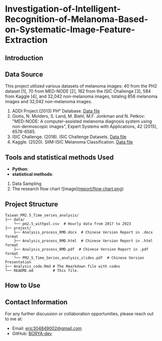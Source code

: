 # Investigation-of-Intelligent-Recognition-of-Melanoma-Based-on-Systematic-Image-Feature-Extraction

## Introduction 
## Data Source 
This project utilized various datasets of melanoma images: 40 from the PH2 dataset [1], 70 from MED-NODE [2], 162 from the ISIC Challenge [3], 584 from Kaggle [4], and 32,042 non-melanoma images, totaling 856 melanoma images and 32,042 non-melanoma images. 

1. ADDI Project.(2013) PH² Database. [Data file](https://www.fc.up.pt/addi/ph2%20database.html)
2. Giotis, N. Molders, S. Land, M. Biehl, M.F. Jonkman and N. Petkov: "MED-NODE: A computer-assisted melanoma diagnosis system using non-dermoscopic images", Expert Systems with Applications, 42 (2015), 6578-6585.
3. ISIC Challenge. (2018). ISIC Challenge Datasets. [Data file](https://challenge.isic-archive.com/data/#2018)
4. Kaggle. (2020). SIIM-ISIC Melanoma Classification. [Data file](https://www.kaggle.com/competitions/siim-isic-melanoma-classification/data)

## Tools and statistical methods Used
- **Python**:
- **statistical methods**:
1. Data Sampling 
2. The research flow chart 
![image]([report/flow chart.png](https://github.com/BORYA-dev/Investigation-of-Intelligent-Recognition-of-Melanoma-Based-on-Systematic-Image-Feature-Extraction/blob/6eecc274687efeafbbc4062b55cd04d52c31dafe/report/flow%20chart.png))
## Project Structure
```plaintext
Taiwan_PM2.5_Time_series_analysis/
├── data/
    └── pm2.5_withpol.csv  # Hourly data from 2017 to 2023
├── project/
    ├── Analysis_process_RMD.docx  # Chinese Version Report in .docx format 
    ├── Analysis_process_RMD.html  # Chinese Version Report in .html format
    ├── Analysis_process_RMD.pdf  # Chinese Version Report in .pdf format
    └── PM2_5_Time_Series_analysis_slides.pdf  # Chinese Version Presentation    
├── Analysis_code.Rmd # The Rmarkdown file with codes 
└── README.md         # This file.
```
## How to Use
## Contact Information
For any further discussion or collaboration opportunities, please reach out to me at:
- Email: [eric304849002@gmail.com](mailto:eric304849002@gmail.com)
- GitHub: [BORYA-dev](https://github.com/BORYA-dev)
